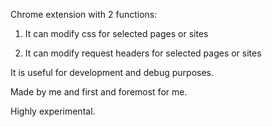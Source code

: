 Chrome extension with 2 functions:

1. It can modify css for selected pages or sites

2. It can modify request headers for selected pages or sites

It is useful for development and debug purposes.

Made by me and first and foremost for me.

Highly experimental.
